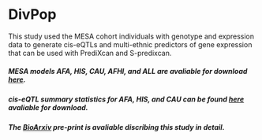 # DivPop
This study used the MESA cohort individuals with genotype and expression data to generate cis-eQTLs and multi-ethnic predictors of gene expression that can be used with PrediXcan and S-predixcan. 
##### MESA models AFA, HIS, CAU, AFHI, and ALL are avaliable for download [here](http://predictdb.org).
##### cis-eQTL summary statistics for AFA, HIS, and CAU can be found [here](https://www.dropbox.com/sh/f6un5evevyvvyl9/AAA3sfa1DgqY67tx4q36P341a?dl=0) avaliable for download.
##### The [BioArxiv](https://www.biorxiv.org/content/early/2018/01/10/245761.article-metrics) pre-print is avaliable discribing this study in detail. 
